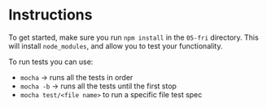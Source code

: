# Instructions

To get started, make sure you run `npm install` in the `05-fri` directory. This will install `node_modules`, and allow you to test your functionality.

To run tests you can use:

- `mocha` -> runs all the tests in order
- `mocha -b` -> runs all the tests until the first stop
- `mocha test/<file name>` to run a specific file test spec
